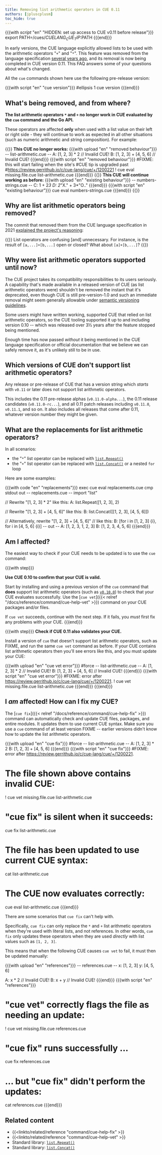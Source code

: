 ```yaml
---
title: Removing list arithmetic operators in CUE 0.11
authors: [jpluscplusm]
toc_hide: true
---
```


{{{with _script_ "en" "HIDDEN: set up access to CUE v0.11 before release"}}}
export PATH=/cues/$CUELANG_CUE_TIP:$PATH
{{{end}}}

In early versions, the CUE language explicitly allowed lists to be used with
the arithmetic operators "`+`" and "`*`".
This feature was removed from the language specification
[several years ago](https://review.gerrithub.io/plugins/gitiles/cue-lang/cue/+/172f0060cd405f30c5873b793e44300e1a3588cb%5E%21/),
and its removal is now being completed in CUE version 0.11.
This FAQ answers some of your questions about what's changed.

All the `cue` commands shown here use the following pre-release version:

{{{with script "en" "cue version"}}}
#ellipsis 1
cue version
{{{end}}}

## What's being removed, and from where?

**The list arithmetic operators `*`<!-- vim* --> and `+` no longer work
in CUE evaluated by the `cue` command and the Go API.**

These operators are affected **only** when used with a list value on their left
or right side - they will continue to work as expected in all other situations
(such as numeric arithmetic and string composition). For example:

{{<columns>}}
**This CUE no longer works:**
{{{with upload "en" "removed behaviour"}}}
-- list-arithmetic.cue --
A: [1, 2, 3] * 2         // Invalid CUE!
B: [1, 2, 3] + [4, 5, 6] // Invalid CUE!
{{{end}}}
{{{with script "en" "removed behaviour"}}}
#FIXME: this will start failing when the site's
#CUE tip is upgraded past
#https://review.gerrithub.io/c/cue-lang/cue/+/1200221
! cue eval missing.file.cue list-arithmetic.cue
{{{end}}}
{{<columns-separator>}}
**This CUE will continue working as before:**
{{{with upload "en" "existing behaviour"}}}
-- numbers-strings.cue --
C: 1 + 2*3
D: 2*"X." + 3*"O.."
{{{end}}}
{{{with script "en" "existing behaviour"}}}
cue eval numbers-strings.cue
{{{end}}}
{{</columns>}}

## Why are list arithmetic operators being removed?

The commit that removed them from the CUE language specification in 2021
[explained the project's reasoning](https://review.gerrithub.io/plugins/gitiles/cue-lang/cue/+/172f0060cd405f30c5873b793e44300e1a3588cb%5E%21/):

{{<quote>}}
List operators are confusing [and] unnecessary.
For instance, is the result of <code>[a,...]+[b,...]</code> open or closed?
What about <code>[a]+[b,...]</code>?
{{</quote>}}

## Why were list arithmetic operators supported until now?

The CUE project takes its compatibility responsibilities to its users
seriously. A capability that's made available in a released version of CUE (as
list arithmetic operators were) shouldn't be removed the instant that it's
deprecated, even though CUE is still pre-version-1.0 and such an immediate
removal might seem generally allowable under
[semantic versioning guidelines](https://semver.org/#spec-item-5).

Some users might have written working, supported CUE that relied on list
arithmetic operators, so the CUE tooling supported it up to and including
version 0.10 -- which was released over 3½ years after the feature stopped
being mentioned.

Enough time has now passed *without* it being mentioned in the CUE language
specification or official documentation that we believe we can safely remove
it, as it's unlikely still to be in use.

## Which versions of CUE don't support list arithmetic operators?

Any release or pre-release of CUE that has a version string which *starts* with
`v0.11` or later does not support list arithmetic operators.

This includes the 0.11 pre-release alphas (`v0.11.0-alpha...`), the 0.11
release candidates (`v0.11.0-rc...`), and all 0.11 patch releases including
`v0.11.0`, `v0.11.1`, and so on. It also includes all releases that come after
0.11, whatever version number they might be given.

## What are the replacements for list arithmetic operators?

In all scenarios:

- the "`*`" list operator can be replaced with
  [`list.Repeat()`](/go/pkg/list#Repeat)
- the "`+`" list operator can be replaced with
  [`list.Concat()`](/go/pkg/list#Concat) or a nested `for` loop

Here are some examples:

{{{with code "en" "replacements"}}}
exec cue eval replacements.cue
cmp stdout out
-- replacements.cue --
import "list"

// Rewrite "[1, 2, 3] * 2" like this:
A: list.Repeat([1, 2, 3], 2)

// Rewrite "[1, 2, 3] + [4, 5, 6]" like this:
B: list.Concat([[1, 2, 3], [4, 5, 6]])

// Alternatively, rewrite "[1, 2, 3] + [4, 5, 6]"
// like this:
B: [for i in [1, 2, 3] {i}, for i in [4, 5, 6] {i}]
-- out --
A: [1, 2, 3, 1, 2, 3]
B: [1, 2, 3, 4, 5, 6]
{{{end}}}


## Am I affected?

The easiest way to check if your CUE needs to be updated is to use the `cue`
command:

{{{with step}}}

**Use CUE 0.10 to confirm that your CUE is valid.**

Start by installing and using a previous version of the `cue` command that
**does** support list arithmetic operators (such as
[`v0.10.0`](/releases/v0.10.0)) to check that your CUE evaluates successfully.
Use the [`cue vet`]({{< relref "/docs/reference/command/cue-help-vet" >}})
command on your CUE packages and/or files.

If `cue vet` succeeds, continue with the next step.
If it fails, you *must* first fix any problems with your CUE.
{{{end}}}

{{{with step}}}
**Check if CUE 0.11 also validates your CUE.**

Install a version of `cue` that doesn't support list arithmetic operators, such
as FIXME, and run the same `cue vet` command as before. If your CUE contains
list arithmetic operators then you'll see errors like this, and you must update
your CUE:

{{{with upload "en" "cue vet error"}}}
#force
-- list-arithmetic.cue --
A: [1, 2, 3] * 2         // Invalid CUE!
B: [1, 2, 3] + [4, 5, 6] // Invalid CUE!
{{{end}}}
{{{with script "en" "cue vet error"}}}
#FIXME: error after https://review.gerrithub.io/c/cue-lang/cue/+/1200221.
! cue vet missing.file.cue list-arithmetic.cue
{{{end}}}
{{{end}}}

## I *am* affected! How can I fix my CUE?

The [`cue fix`]({{< relref "/docs/reference/command/cue-help-fix" >}}) command
can automatically check and update CUE files, packages, and entire modules.
It updates them to use current CUE syntax. Make sure you use a `cue` command of
at least version FIXME -- earlier versions didn't know how to update the list
arithmetic operators.

{{{with upload "en" "cue fix"}}}
#force
-- list-arithmetic.cue --
A: [1, 2, 3] * 2
B: [1, 2, 3] + [4, 5, 6]
{{{end}}}
{{{with script "en" "cue fix"}}}
#FIXME: error after https://review.gerrithub.io/c/cue-lang/cue/+/1200221.
# The file shown above contains invalid CUE:
! cue vet missing.file.cue list-arithmetic.cue
# "cue fix" is silent when it succeeds:
cue fix list-arithmetic.cue
# The file has been updated to use current CUE syntax:
cat list-arithmetic.cue
# The CUE now evaluates correctly:
cue eval list-arithmetic.cue
{{{end}}}

There are some scenarios that `cue fix` can't help with.

Specifically, `cue fix` can only replace the `*` and `+` list arithmetic
operators when they're used with literal lists, and not references. In other
words, `cue fix` only updates these operators when they are used *directly*
with list values such as `[1, 2, 3]`.

This means that when the following CUE causes `cue vet` to fail, it must then
be updated manually:

{{{with upload "en" "references"}}}
-- references.cue --
x: [1, 2, 3]
y: [4, 5, 6]

A: x * 2 // Invalid CUE!
B: x + y // Invalid CUE!
{{{end}}}
{{{with script "en" "references"}}}
# "cue vet" correctly flags the file as needing an update:
! cue vet missing.file.cue references.cue
# "cue fix" runs successfully ...
cue fix references.cue
# ... but "cue fix" didn't perform the updates:
cat references.cue
{{{end}}}

## Related content

- {{<linkto/related/reference "command/cue-help-fix" >}}
- {{<linkto/related/reference "command/cue-help-vet" >}}
- Standard library: [`list.Repeat()`](/go/pkg/list#Repeat)
- Standard library: [`list.Concat()`](/go/pkg/list#Concat)
